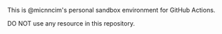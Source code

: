 This is @micnncim's personal sandbox environment for GitHub Actions.

DO NOT use any resource in this repository.
